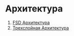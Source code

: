 # Архитектура

1. [FSD Архитектура](https://feature-sliced.design/ru/docs/get-started/overview)
2. [Трехслойная Архитектура](https://doka.guide/tools/clean-architecture/)
